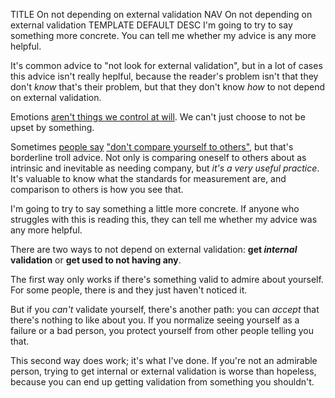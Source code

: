 TITLE On not depending on external validation
NAV On not depending on external validation
TEMPLATE DEFAULT
DESC I'm going to try to say something more concrete. You can tell me whether my advice is any more helpful.

It's common advice to "not look for external validation", but in a lot of cases this advice isn't really heplful, because the reader's problem isn't that they don't *know* that's their problem, but that they don't know *how* to not depend on external validation.

Emotions [aren't things we control at will](/argument/worrying). We can't just choose to not be upset by something.

Sometimes <a rel="nofollow" href="https://www.wikihow.com/Stop-Comparing-Yourself-to-Others">people say</a> <a rel="nofollow" href="https://tinybuddha.com/blog/13-things-instead-comparing-others/">"don't compare yourself to others"</a>, but that's borderline troll advice. Not only is comparing oneself to others about as intrinsic and inevitable as needing company, but *it's a very useful practice*. It's valuable to know what the standards for measurement are, and comparison to others is how you see that.

I'm going to try to say something a little more concrete. If anyone who struggles with this is reading this, they can tell me whether my advice was any more helpful.

There are two ways to not depend on external validation: **get _internal_ validation** or **get used to not having any**.

The first way only works if there's something valid to admire about yourself. For some people, there is and they just haven't noticed it.

But if you *can't* validate yourself, there's another path: you can *accept* that there's nothing to like about you. If you normalize seeing yourself as a failure or a bad person, you protect yourself from other people telling you that.

This second way does work; it's what I've done. If you're not an admirable person, trying to get internal or external validation is worse than hopeless, because you can end up getting validation from something you shouldn't.
